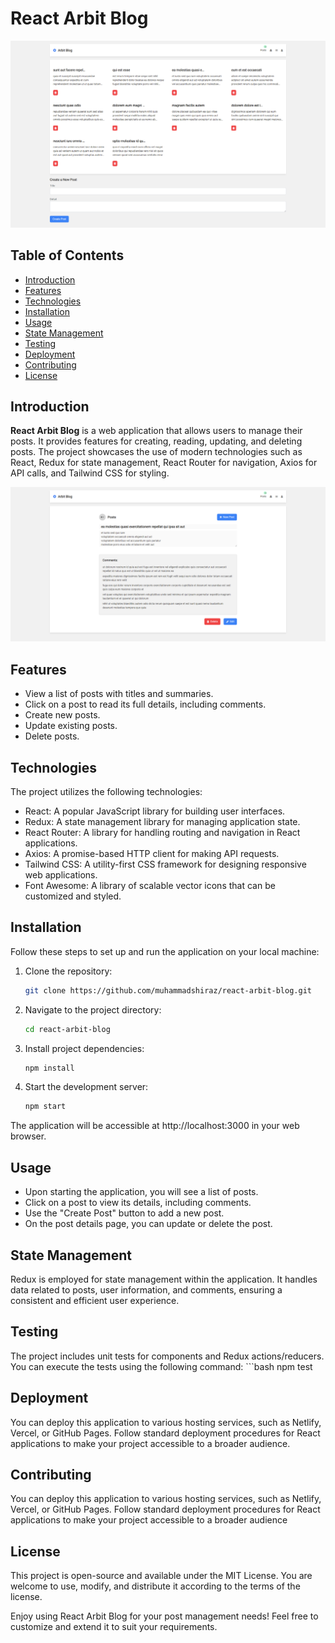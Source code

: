# React Arbit Blog

![Post List](src/assets/image/post-list.png)

## Table of Contents
- [Introduction](#introduction)
- [Features](#features)
- [Technologies](#technologies)
- [Installation](#installation)
- [Usage](#usage)
- [State Management](#state-management)
- [Testing](#testing)
- [Deployment](#deployment)
- [Contributing](#contributing)
- [License](#license)

## Introduction

**React Arbit Blog** is a web application that allows users to manage their posts. It provides features for creating, reading, updating, and deleting posts. The project showcases the use of modern technologies such as React, Redux for state management, React Router for navigation, Axios for API calls, and Tailwind CSS for styling.

![Post Detail](src/assets/image/post-detail.png)

## Features

- View a list of posts with titles and summaries.
- Click on a post to read its full details, including comments.
- Create new posts.
- Update existing posts.
- Delete posts.

## Technologies

The project utilizes the following technologies:

- React: A popular JavaScript library for building user interfaces.
- Redux: A state management library for managing application state.
- React Router: A library for handling routing and navigation in React applications.
- Axios: A promise-based HTTP client for making API requests.
- Tailwind CSS: A utility-first CSS framework for designing responsive web applications.
- Font Awesome: A library of scalable vector icons that can be customized and styled.

## Installation

Follow these steps to set up and run the application on your local machine:

1. Clone the repository:

   ```bash
   git clone https://github.com/muhammadshiraz/react-arbit-blog.git

2. Navigate to the project directory:

   ```bash
   cd react-arbit-blog

3. Install project dependencies:

   ```bash
   npm install

4. Start the development server:

   ```bash
   npm start

The application will be accessible at http://localhost:3000 in your web browser.

## Usage

- Upon starting the application, you will see a list of posts.
- Click on a post to view its details, including comments.
- Use the "Create Post" button to add a new post.
- On the post details page, you can update or delete the post.

## State Management

Redux is employed for state management within the application. It handles data related to posts, user information, and comments, ensuring a consistent and efficient user experience.

## Testing

The project includes unit tests for components and Redux actions/reducers. You can execute the tests using the following command:
    ```bash
    npm test

## Deployment

You can deploy this application to various hosting services, such as Netlify, Vercel, or GitHub Pages. Follow standard deployment procedures for React applications to make your project accessible to a broader audience.

## Contributing

You can deploy this application to various hosting services, such as Netlify, Vercel, or GitHub Pages. Follow standard deployment procedures for React applications to make your project accessible to a broader audience

## License

This project is open-source and available under the MIT License. You are welcome to use, modify, and distribute it according to the terms of the license.

Enjoy using React Arbit Blog for your post management needs! Feel free to customize and extend it to suit your requirements.